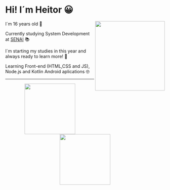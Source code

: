 # Hi! I´m Heitor 😀
<img height ="220em" align ="right" src="https://user-images.githubusercontent.com/98404376/187191229-248ba776-3825-4501-920e-876f65986dfc.png"/>

I´m 16 years old 🎉

Currently studying System Development at [SENAI](https://jandira.sp.senai.br/) 📚

I´m starting my studies in this year and always ready to learn more! 🤯

Learning Front-end (HTML,CSS and JS), Node.js and Kotlin Android aplications 🤓


<div align="center"><hr>
  <a href="https://github.com/HeitorPontieri">
  <img height="160em" src="https://github-readme-stats.vercel.app/api?username=HeitorPontieri&theme=gruvbox"/>
  <img height="160em" src="https://github-readme-stats.vercel.app/api/top-langs/?username=HeitorPontieri&layout=compact&theme=gruvbox"/>
 
</div>












